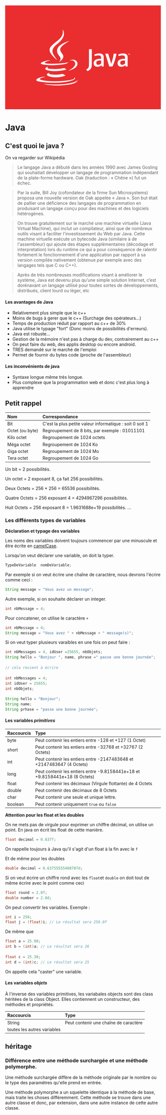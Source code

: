 ![JAVA](./java.png)

# Java

## C'est quoi le java ?
On va regarder sur Wikipédia 

> Le langage Java a débuté dans les années 1990 avec James Gosling qui souhaitait développer un langage de programmation indépendant de  la plate-forme hardware. Oak (traduction : « Chêne ») fut un échec.

> Par la suite, Bill Joy (cofondateur de la firme Sun Microsystems) proposa une nouvelle version de Oak appelée « Java ». Son but était de pallier une déficience des langages de programmation en produisant un langage conçu pour des machines et des logiciels hétérogènes.

> On trouve gratuitement sur le marché une machine virtuelle (Java Virtual Machine), qui inclut un compilateur, ainsi que de nombreux outils visant à faciliter l'investissement du Web par Java. Cette machine virtuelle exécute un bytecode Java (similaire à de l'assembleur) qui ajoute des étapes supplémentaires (décodage et interpretation) lors du runtime ce qui a pour conséquence de ralentir fortement le fonctionnement d'une application par rapport à sa version compilée nativement (obtenue par exemple avec des langages tels  que C ou C++).

> Après de très nombreuses modifications visant à améliorer le système, Java est devenu plus qu’une simple solution Internet, c’est 
dorénavant un langage utilisé pour toutes sortes de développements, distribués, client lourd ou léger, etc


#### Les avantages de Java

* Relativement plus simple que le c++
* Moins de bugs à gerer que le c++ (Surchage des opérateurs...)
* Temps de production réduit par rapport au c++ de 30%
* Java utilise le typage "fort" (Donc moins de possibilités d'erreurs).
* Java est robuste...
* Gestion de la mémoire n'est pas à charge du dev, contrairement au c++
* On peut faire du web, des applis desktop ou encore android.
* TRES demandé sur le marché de l'emploi
* Permet de fournir du bytes code (proche de l'assembleur)

#### Les inconvénients de java

* Syntaxe longue même très longue.
* Plus complexe que la programmation web et donc c'est plus long à apprendre

## Petit rappel


|Nom |Correspondance  | 
|:---|:---------------| 
|Bit | C'est la plus petite valeur informatique : soit 0 soit 1 |
|Octet (ou byte) | Regroupement de 8 bits, par exemple : 01011101 |
|Kilo octet | Regroupement de 1024 octets |
|Méga octet | Regroupement de 1024 Ko |
|Giga octet | Regroupement de 1024 Mo |
|Tera octet | Regroupement de 1024 Go |

Un bit = 2 possibilités.

Un octet =  2 exposant 8, ça fait 256 possibilités.

Deux Octets = 256 * 256 = 65536 possibilités.  

Quatre Octets = 256 exposant 4  = 4294967296 possibilités.

Huit Octets = 256 exposant 8 = 1.9631688e+19 possibilités.
...

### Les différents types de variables
**Déclaration et typage des variables**

Les noms des variables doivent toujours commencer par une minuscule et être écrite en [camelCase](https://fr.wikipedia.org/wiki/Camel_case). 

Lorsqu'on veut déclarer une variable, on doit la typer.
```java
TypeDeVariable  nomDeVariable;
```

Par exemple si on veut écrire une chaîne de caractère, nous devrons l'écrire comme ceci :
```java
String message = "Vous avez un message";  
```

Autre exemple, si on souhaite déclarer un integer.

```java
int nbMessage = 4;  
```

Pour concatener, on utilise le caractère ``+``

```java
int nbMessage = 4;  
String message = "Vous avez " + nbMessage + " message(s)";  
```

Si on veut typer plusieurs varaibles en une fois on peut faire :

````java
int nbMessages = 4, idUser =25655, nbObjets; 
String hello = "Bonjour ", name, phrase =" passe une bonne journée";

// cela revient à écrire

int nbMessages = 4;
int idUser = 25655;
int nbObjets;

String hello = "Bonjour";
String name;
String prhase = "passe une bonne journée";

````

#### Les variables  *primitives*

| Raccourcis | Type |
|:-----------|:-----|
| byte       | Peut contenir les entiers entre -128 et +127 (1 Octet) |
| short      | Peut contenir les entiers entre -32768 et +32767 (2 Octets)| 
| int        | Peut contenir les entiers entre -2147483648 et +2147483647 (4 Octets)|
| long       | Peut contenir les entiers entre  -9.8158441e+18 et +9.8158441e+18  (8 Octets)|
| float      | Peut contenir les décimaux (Virgule flottante)  de 4 Octets |
| double    | Peut contenir des décimaux  de  8 Octets | 
| char | Peut contenir une seule et unique lettre. |
| boolean | Peut contenir uniquement ``true`` ou ``false`` |


**Attention pour les float et les doubles** 

On ne mets pas de virgule pour exprimer un chiffre décimal, on utilise un point. 
En java on écrit les float de cette manière. 

````java
float decimal = 0.637f;

````
On rappelle toujours à Java qu'il s'agit d'un float à la fin avec le ``f``

Et de même pour les doubles

````java
double decimal = 0.63755555488787d;

````

Si on veut écrire un chiffre rond avec les ```float```et  ``double`` on doit tout de même écrire avec le point comme ceci 
````java 
float round = 2.0f;
double number = 2.0d;
````

On peut convertir les variables. Exemple : 
```java 
int i = 256;
float j = (float)i; // Le résultat sera 256.0f

```
De même que 
```java
float a = 25.90;
int b = (int)a; // Le résultat sera 26

float c = 25.30;
int d = (int)c; // Le résultat sera 25
```
On appelle cela "caster" une variable. 

#### Les variables *objets*

À l'inverse des variables primitives, les variabales objects sont des class héritées de la class Object.
Elles contiennent un constructeur, des méthodes et propriétés. 

| Raccourcis | Type |
|:-----------|:-----|
| String      | Peut contenir une chaîne de caractère |
| toutes les autres variables | 



## héritage 

### Différence entre une méthode surchargée et une méthode polymorphe.
Une méthode surchargée diffère de la méthode originale par le nombre ou le type des paramètres qu'elle prend en entrée.

Une méthode polymorphe a un squelette identique à la méthode de base, mais traite les choses différemment. Cette méthode se trouve dans une autre classe et donc, par extension, dans une autre instance de cette autre classe.








